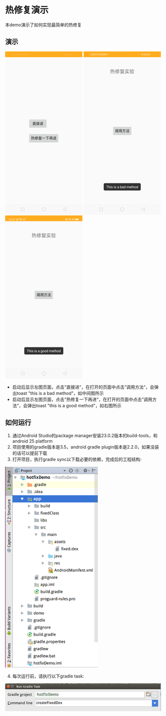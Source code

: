 # 热修复演示
本demo演示了如何实现最简单的热修复

## 演示

![](./demo/entrance.png) ![](./demo/without_hotfix.png) ![](./demo/with_hotfix.png)

- 启动后显示左图页面，点击”直接进“，在打开的页面中点击”调用方法“，会弹出toast "this is a bad method"，如中间图所示
- 启动后显示左图页面，点击”热修复一下再进“，在打开的页面中点击”调用方法“，会弹出toast "this is a good method"，如右图所示

## 如何运行
1. 通过Android Studio的package manager安装23.0.2版本的build-tools，和android 25 platform
2. 项目使用的gradle版本是3.5，android gradle plugin版本是2.2.0，如果没装的话可以提前下载
3. 打开项目，执行gradle sync以下载必要的依赖，完成后的工程结构:

![](./demo/project_structure.png)

4. 每次运行前，请执行以下gradle task:

![](./demo/task_createFixedDex.png)
